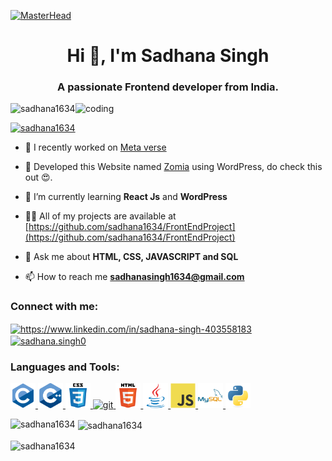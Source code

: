 [![MasterHead](https://media3.giphy.com/headers/GitHub/w8ZJLtJbmuph.gif)](https://sadhanasingh1634.io)
<h1 align="center">Hi 👋, I'm Sadhana Singh</h1>
<h3 align="center">A passionate Frontend developer from India.</h3>
<img align="right" alt="coding" width="400" src="https://media.tenor.com/S59bPkT0pqcAAAAC/programming.gif"> 

<p align="left"> <img src="https://komarev.com/ghpvc/?username=sadhana1634&label=Profile%20views&color=0e75b6&style=flat" alt="sadhana1634" /> </p>

<p align="left"> <a href="https://github.com/ryo-ma/github-profile-trophy"><img src="https://github-profile-trophy.vercel.app/?username=sadhana1634" alt="sadhana1634" /></a> </p>

- 🔭 I recently worked on [Meta verse](https://github.com/sadhana1634/FrontEndProject/tree/main/Meta-verse-Demo)

- 🙈 Developed this Website named [Zomia](http://zomia.sadhana.free.nf/?i=1) using WordPress, do check this out 😍. 

- 🌱 I’m currently learning **React Js** and **WordPress**

- 👨‍💻 All of my projects are available at [https://github.com/sadhana1634/FrontEndProject](https://github.com/sadhana1634/FrontEndProject)

- 💬 Ask me about **HTML, CSS, JAVASCRIPT and SQL**

- 📫 How to reach me **sadhanasingh1634@gmail.com**

<h3 align="left">Connect with me:</h3>
<p align="left">
<a href="https://linkedin.com/in/https://www.linkedin.com/in/sadhana-singh-403558183" target="blank"><img align="center" src="https://raw.githubusercontent.com/rahuldkjain/github-profile-readme-generator/master/src/images/icons/Social/linked-in-alt.svg" alt="https://www.linkedin.com/in/sadhana-singh-403558183" height="30" width="40" /></a>
<a href="https://instagram.com/sadhana.singh0" target="blank"><img align="center" src="https://raw.githubusercontent.com/rahuldkjain/github-profile-readme-generator/master/src/images/icons/Social/instagram.svg" alt="sadhana.singh0" height="30" width="40" /></a>
</p>

<h3 align="left">Languages and Tools:</h3>
<p align="left"> <a href="https://www.cprogramming.com/" target="_blank" rel="noreferrer"> <img src="https://raw.githubusercontent.com/devicons/devicon/master/icons/c/c-original.svg" alt="c" width="40" height="40"/> </a> <a href="https://www.w3schools.com/cpp/" target="_blank" rel="noreferrer"> <img src="https://raw.githubusercontent.com/devicons/devicon/master/icons/cplusplus/cplusplus-original.svg" alt="cplusplus" width="40" height="40"/> </a> <a href="https://www.w3schools.com/css/" target="_blank" rel="noreferrer"> <img src="https://raw.githubusercontent.com/devicons/devicon/master/icons/css3/css3-original-wordmark.svg" alt="css3" width="40" height="40"/> </a> <a href="https://git-scm.com/" target="_blank" rel="noreferrer"> <img src="https://www.vectorlogo.zone/logos/git-scm/git-scm-icon.svg" alt="git" width="40" height="40"/> </a> <a href="https://www.w3.org/html/" target="_blank" rel="noreferrer"> <img src="https://raw.githubusercontent.com/devicons/devicon/master/icons/html5/html5-original-wordmark.svg" alt="html5" width="40" height="40"/> </a> <a href="https://www.java.com" target="_blank" rel="noreferrer"> <img src="https://raw.githubusercontent.com/devicons/devicon/master/icons/java/java-original.svg" alt="java" width="40" height="40"/> </a> <a href="https://developer.mozilla.org/en-US/docs/Web/JavaScript" target="_blank" rel="noreferrer"> <img src="https://raw.githubusercontent.com/devicons/devicon/master/icons/javascript/javascript-original.svg" alt="javascript" width="40" height="40"/> </a> <a href="https://www.mysql.com/" target="_blank" rel="noreferrer"> <img src="https://raw.githubusercontent.com/devicons/devicon/master/icons/mysql/mysql-original-wordmark.svg" alt="mysql" width="40" height="40"/> </a> <a href="https://www.python.org" target="_blank" rel="noreferrer"> <img src="https://raw.githubusercontent.com/devicons/devicon/master/icons/python/python-original.svg" alt="python" width="40" height="40"/> </a> </p>

<p><img align="left" src="https://github-readme-stats.vercel.app/api/top-langs?username=sadhana1634&show_icons=true&locale=en&layout=compact" alt="sadhana1634" /></p>

<p>&nbsp;<img align="center" src="https://github-readme-stats.vercel.app/api?username=sadhana1634&show_icons=true&locale=en" alt="sadhana1634" /></p>

<p><img align="center" src="https://github-readme-streak-stats.herokuapp.com/?user=sadhana1634&" alt="sadhana1634" /></p>
